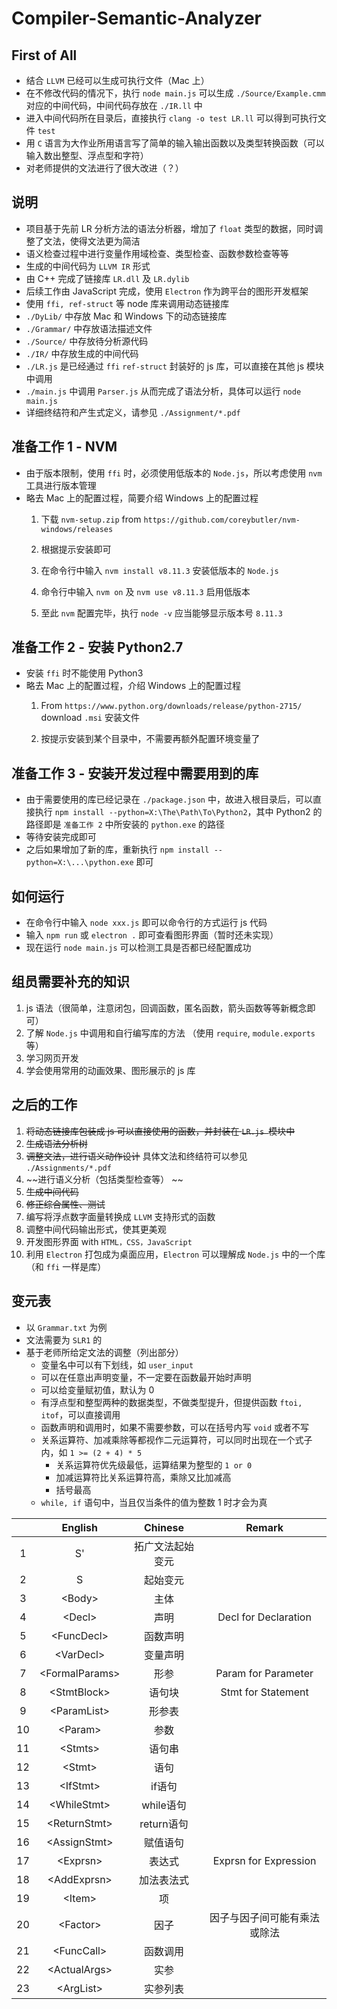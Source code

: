 # Compiler-Semantic-Analyzer

## First of All

- 结合 `LLVM` 已经可以生成可执行文件（Mac 上）
- 在不修改代码的情况下，执行 `node main.js` 可以生成 `./Source/Example.cmm` 对应的中间代码，中间代码存放在 `./IR.ll` 中
- 进入中间代码所在目录后，直接执行 `clang -o test LR.ll` 可以得到可执行文件 `test`
- 用 `C` 语言为大作业所用语言写了简单的输入输出函数以及类型转换函数（可以输入数出整型、浮点型和字符）
- 对老师提供的文法进行了很大改进（？）

## 说明

- 项目基于先前 LR 分析方法的语法分析器，增加了 `float` 类型的数据，同时调整了文法，使得文法更为简洁
- 语义检查过程中进行变量作用域检查、类型检查、函数参数检查等等
- 生成的中间代码为 `LLVM IR` 形式
- 由 C++ 完成了链接库 `LR.dll` 及 `LR.dylib`
- 后续工作由 JavaScript 完成，使用 `Electron` 作为跨平台的图形开发框架
- 使用 `ffi, ref-struct` 等 node 库来调用动态链接库
- `./DyLib/` 中存放 Mac 和 Windows 下的动态链接库
- `./Grammar/` 中存放语法描述文件
- `./Source/` 中存放待分析源代码
- `./IR/` 中存放生成的中间代码
- `./LR.js` 是已经通过 `ffi` `ref-struct` 封装好的 js 库，可以直接在其他 js 模块中调用
- `./main.js` 中调用 `Parser.js` 从而完成了语法分析，具体可以运行 `node main.js`
- 详细终结符和产生式定义，请参见 `./Assignment/*.pdf`


## 准备工作 1 - NVM

- 由于版本限制，使用 `ffi` 时，必须使用低版本的 `Node.js`，所以考虑使用 `nvm` 工具进行版本管理
- 略去 Mac 上的配置过程，简要介绍 Windows 上的配置过程
  1. 下载 `nvm-setup.zip` from `https://github.com/coreybutler/nvm-windows/releases`

  2. 根据提示安装即可

  3. 在命令行中输入 `nvm install v8.11.3` 安装低版本的 `Node.js`

  4. 命令行中输入 `nvm on` 及 `nvm use v8.11.3` 启用低版本

  5. 至此 `nvm` 配置完毕，执行 `node -v` 应当能够显示版本号 `8.11.3`


## 准备工作 2 - 安装 Python2.7

- 安装 `ffi` 时不能使用 Python3
- 略去 Mac 上的配置过程，介绍 Windows 上的配置过程
  1. From `https://www.python.org/downloads/release/python-2715/` download `.msi` 安装文件

  2. 按提示安装到某个目录中，不需要再额外配置环境变量了


## 准备工作 3 - 安装开发过程中需要用到的库

- 由于需要使用的库已经记录在 `./package.json` 中，故进入根目录后，可以直接执行 `npm install --python=X:\The\Path\To\Python2`，其中 Python2 的路径即是 `准备工作 2` 中所安装的 `python.exe` 的路径
- 等待安装完成即可
- 之后如果增加了新的库，重新执行 `npm install --python=X:\...\python.exe` 即可


## 如何运行

- 在命令行中输入 `node xxx.js` 即可以命令行的方式运行 js 代码
- 输入 `npm run` 或 `electron .` 即可查看图形界面（暂时还未实现）
- 现在运行 `node main.js` 可以检测工具是否都已经配置成功


## 组员需要补充的知识

1. js 语法（很简单，注意闭包，回调函数，匿名函数，箭头函数等等新概念即可）
2. 了解 `Node.js` 中调用和自行编写库的方法 （使用 `require`, `module.exports` 等）
3. 学习网页开发
4. 学会使用常用的动画效果、图形展示的 js 库



## 之后的工作

1.  ~~将动态链接库包装成 js 可以直接使用的函数，并封装在 `LR.js `模块中~~
2.  ~~生成语法分析树~~
3.  ~~调整文法，进行语义动作设计~~ 具体文法和终结符可以参见 `./Assignments/*.pdf`
4.  ~~进行语义分析（包括类型检查等） ~~
5.  ~~生成中间代码~~
6.  ~~修正综合属性、测试~~
7.  编写将浮点数字面量转换成 `LLVM` 支持形式的函数
8.  调整中间代码输出形式，使其更美观
9.  开发图形界面 with `HTML，CSS，JavaScript`
10.  利用 `Electron` 打包成为桌面应用，`Electron` 可以理解成 `Node.js` 中的一个库（和 `ffi` 一样是库）


## 变元表

- 以 `Grammar.txt` 为例
- 文法需要为 `SLR1` 的
- 基于老师所给定文法的调整（列出部分）
    * 变量名中可以有下划线，如 `user_input`
    * 可以在任意出声明变量，不一定要在函数最开始时声明
    * 可以给变量赋初值，默认为 0
    * 有浮点型和整型两种的数据类型，不做类型提升，但提供函数 `ftoi, itof`，可以直接调用
    * 函数声明和调用时，如果不需要参数，可以在括号内写 `void` 或者不写 
    * 关系运算符、加减乘除等都视作二元运算符，可以同时出现在一个式子内，如 `1 >= (2 + 4) * 5`
        * 关系运算符优先级最低，运算结果为整型的 `1 or 0`
        * 加减运算符比关系运算符高，乘除又比加减高
        * 括号最高
    * `while, if` 语句中，当且仅当条件的值为整数 1 时才会为真

|      |      English       |      Chinese       |                 Remark                  |
| :--: | :----------------: | :----------------: | :-------------------------------------: |
|  1   |         S'         |  拓广文法起始变元  |                                         |
|  2   |         S          |      起始变元      |                                         |
|  3   |      \<Body\>      |        主体        |                                         |
|  4   |      \<Decl\>      |        声明        |         Decl for Declaration          |
|  5   |    \<FuncDecl\>    |      函数声明      |                                         |
|  6   |    \<VarDecl\>     |      变量声明      |                                         |
|  7   |  \<FormalParams\>  |        形参        |          Param for Parameter          |
|  8   |   \<StmtBlock\>    |       语句块       |          Stmt for Statement           |
|  9   |   \<ParamList\>    |       形参表       |                                         |
|  10  |     \<Param\>      |        参数        |                                         |
|  11  |     \<Stmts\>      |       语句串       |                                         |
|  12  |      \<Stmt\>      |        语句        |                                         |
|  13  |     \<IfStmt\>     |       if语句       |                                         |
|  14  |   \<WhileStmt\>    |     while语句      |                                         |
|  15  |   \<ReturnStmt\>   |     return语句     |                                         |
|  16  |   \<AssignStmt\>   |      赋值语句      |                                         |
|  17  |     \<Exprsn\>     |       表达式       |         Exprsn for Expression         |
|  18  |   \<AddExprsn\>    |     加法表法式     |                                         |
|  19  |      \<Item\>      |         项         |                                         |
|  20  |     \<Factor\>     |        因子        |      因子与因子间可能有乘法或除法       |
|  21  |    \<FuncCall\>    |      函数调用      |                                         |
|  22  |   \<ActualArgs\>   |        实参        |                                         |
|  23  |    \<ArgList\>     |      实参列表      |                                         |